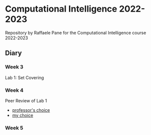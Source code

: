 # Computational Intelligence 2022-2023
Repository by Raffaele Pane for the Computational Intelligence course 2022-2023


## Diary

### Week 3
Lab 1: Set Covering

### Week 4
Peer Review of Lab 1
- [professor's choice](https://github.com/ricanicida/computational-intelligence-22/issues/1#issue-1416811935)
- [my choice](https://github.com/marcopra/computational_intellligence_22_23_294815/issues/2#issue-1419233615)

### Week 5
